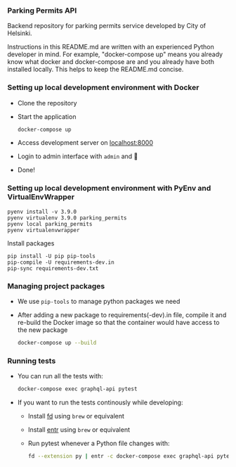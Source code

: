 ### Parking Permits API

Backend repository for parking permits service developed by City of Helsinki.

Instructions in this README.md are written with an experienced Python developer in mind. For example, "docker-compose up" means you already know what docker and docker-compose are and you already have both installed locally. This helps to keep the README.md concise.

### Setting up local development environment with Docker

- Clone the repository

- Start the application

  ```bash
  docker-compose up
  ```

- Access development server on [localhost:8000](http://localhost:8000)

- Login to admin interface with `admin` and 🥥

- Done!

### Setting up local development environment with PyEnv and VirtualEnvWrapper

```
pyenv install -v 3.9.0
pyenv virtualenv 3.9.0 parking_permits
pyenv local parking_permits
pyenv virtualenvwrapper
```

Install packages

```
pip install -U pip pip-tools
pip-compile -U requirements-dev.in
pip-sync requirements-dev.txt
```


### Managing project packages

- We use `pip-tools` to manage python packages we need
- After adding a new package to requirements(-dev).in file, compile it and re-build the Docker image so that the container would have access to the new package

  ```bash
  docker-compose up --build
  ```

### Running tests

- You can run all the tests with:
  ```bash
  docker-compose exec graphql-api pytest
  ```
- If you want to run the tests continously while developing:

  - Install [fd](https://github.com/sharkdp/fd) using `brew` or equivalent
  - Install [entr](https://github.com/eradman/entr) using `brew` or equivalent
  - Run pytest whenever a Python file changes with:

    ```bash
    fd --extension py | entr -c docker-compose exec graphql-api pytest
    ```
